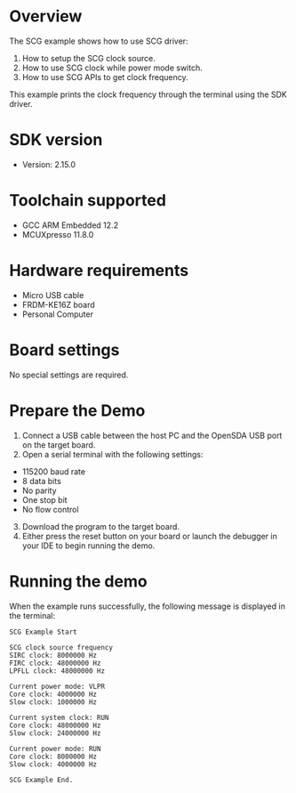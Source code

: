 Overview
========

The SCG example shows how to use SCG driver:

 1. How to setup the SCG clock source.
 2. How to use SCG clock while power mode switch.
 3. How to use SCG APIs to get clock frequency.

This example prints the clock frequency through the terminal using the SDK driver.

SDK version
===========
- Version: 2.15.0

Toolchain supported
===================
- GCC ARM Embedded  12.2
- MCUXpresso  11.8.0

Hardware requirements
=====================
- Micro USB cable
- FRDM-KE16Z board
- Personal Computer

Board settings
==============
No special settings are required.

Prepare the Demo
================
1.  Connect a USB cable between the host PC and the OpenSDA USB port on the target board.
2.  Open a serial terminal with the following settings:
   - 115200 baud rate
   - 8 data bits
   - No parity
   - One stop bit
   - No flow control
3. Download the program to the target board.
4. Either press the reset button on your board or launch the debugger in your IDE to begin running the demo.

Running the demo
================
When the example runs successfully, the following message is displayed in the terminal:

~~~~~~~~~~~~~~~~~~~~~
SCG Example Start

SCG clock source frequency
SIRC clock: 8000000 Hz
FIRC clock: 48000000 Hz
LPFLL clock: 48000000 Hz

Current power mode: VLPR
Core clock: 4000000 Hz
Slow clock: 1000000 Hz

Current system clock: RUN
Core clock: 48000000 Hz
Slow clock: 24000000 Hz

Current power mode: RUN
Core clock: 8000000 Hz
Slow clock: 4000000 Hz

SCG Example End.
~~~~~~~~~~~~~~~~~~~~~
